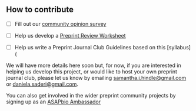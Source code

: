 ## How to contribute
 
- [ ] Fill out our [community opinion survey](https://docs.google.com/forms/d/1SQbmUUaMiBUbCNvq1UeXYNVljIftOcA-W1qGF_cr6Pc/edit)
- [ ] Help us develop a [Preprint Review Worksheet](https://github.com/SamanthaHindle/preprint_JournalClub/projects/1)
- [ ] Help us write a Preprint Journal Club Guidelines based on this [syllabus](


We will have more details here soon but, for now, if you are interested in helping us develop this project, or would like to host your own preprint journal club, please let us know by emailing samantha.j.hindle@gmail.com or daniela.saderi@gmail.com.

You can also get involved in the wider preprint community projects by signing up as an [ASAPbio Ambassador](http://asapbio.org/asapbio-ambassadors)
